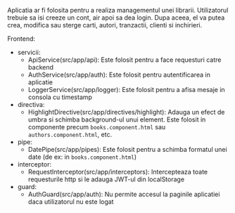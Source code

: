 Aplicatia ar fi folosita pentru a realiza managementul unei librarii.
Utilizatorul trebuie sa isi creeze un cont, air apoi sa dea login.
Dupa aceea, el va putea crea, modifica sau sterge carti, autori, tranzactii, clienti si inchirieri.

Frontend:
- servicii:
    * ApiService(src/app/api): Este folosit pentru a face requesturi catre backend
    * AuthService(src/app/auth): Este folosit pentru autentificarea in aplicatie
    * LoggerService(src/app/logger): Este folosit pentru a afisa mesaje in consola cu timestamp
- directiva:
    * HighlightDirective(src/app/directives/highlight): Adauga un efect de umbra si schimba background-ul unui element. Este folosit in componente precum `books.component.html` sau `authors.component.html`, etc.
- pipe:
    * DatePipe(src/app/pipes): Este folosit pentru a schimba formatul unei date (de ex: in `books.component.html`)
- interceptor:
    * RequestInterceptor(src/app/interceptors): Intercepteaza toate requesturile http si le adauga JWT-ul din localStorage
- guard:
    * AuthGuard(src/app/auth): Nu permite accesul la paginile aplicatiei daca utilizatorul nu este logat
